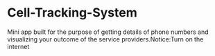 # Cell-Tracking-System
Mini app built for the purpose of getting details of phone numbers and visualizing your  outcome of the service providers.Notice:Turn on the internet
